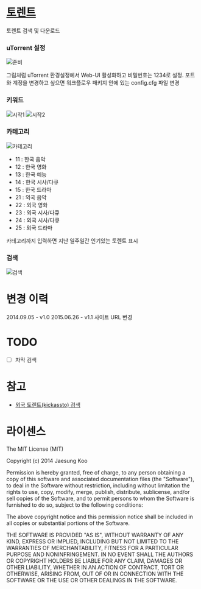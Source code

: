 # [토렌트](https://raw.github.com/mrz1277/alfred-workflows/master/workflows/torrent.alfredworkflow)
토렌트 검색 및 다운로드

### uTorrent 설정
![준비](https://raw.githubusercontent.com/mrz1277/alfred-workflows/master/screenshots/torrent-0.png)

그림처럼 uTorrent 환경설정에서 Web-UI 활성화하고 비밀번호는 1234로 설정.
포트와 계정을 변경하고 싶으면 워크플로우 패키지 안에 있는 config.cfg 파일 변경

### 키워드
![시작1](https://raw.githubusercontent.com/mrz1277/alfred-workflows/master/screenshots/torrent-1.png)
![시작2](https://raw.githubusercontent.com/mrz1277/alfred-workflows/master/screenshots/torrent-1-1.png)

### 카테고리
![카테고리](https://raw.githubusercontent.com/mrz1277/alfred-workflows/master/screenshots/torrent-2.png)

- 11 : 한국 음악
- 12 : 한국 영화
- 13 : 한국 예능
- 14 : 한국 시사/다큐
- 15 : 한국 드라마
- 21 : 외국 음악
- 22 : 외국 영화
- 23 : 외국 시사/다큐
- 24 : 외국 시사/다큐
- 25 : 외국 드라마

카테고리까지 입력하면 지난 일주일간 인기있는 토렌트 표시

### 검색
![검색](https://raw.githubusercontent.com/mrz1277/alfred-workflows/master/screenshots/torrent-3.png)

# 변경 이력
2014.09.05 - v1.0
2015.06.26 - v1.1 사이트 URL 변경

# TODO
- [ ] 자막 검색

# 참고
- [외국 토렌트(kickassto) 검색](https://github.com/bfw/alfred-torrent)

# 라이센스

The MIT License (MIT)

Copyright (c) 2014 Jaesung Koo

Permission is hereby granted, free of charge, to any person obtaining a copy of 
this software and associated documentation files (the "Software"), to deal in 
the Software without restriction, including without limitation the rights to 
use, copy, modify, merge, publish, distribute, sublicense, and/or sell copies of
the Software, and to permit persons to whom the Software is furnished to do so,
subject to the following conditions:

The above copyright notice and this permission notice shall be included in all
copies or substantial portions of the Software.

THE SOFTWARE IS PROVIDED "AS IS", WITHOUT WARRANTY OF ANY KIND, EXPRESS OR 
IMPLIED, INCLUDING BUT NOT LIMITED TO THE WARRANTIES OF MERCHANTABILITY, FITNESS
FOR A PARTICULAR PURPOSE AND NONINFRINGEMENT. IN NO EVENT SHALL THE AUTHORS OR 
COPYRIGHT HOLDERS BE LIABLE FOR ANY CLAIM, DAMAGES OR OTHER LIABILITY, WHETHER 
IN AN ACTION OF CONTRACT, TORT OR OTHERWISE, ARISING FROM, OUT OF OR IN 
CONNECTION WITH THE SOFTWARE OR THE USE OR OTHER DEALINGS IN THE SOFTWARE.
